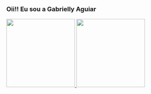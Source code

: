### Oii!! Eu sou a Gabrielly Aguiar

 <div>
  <a href="https://github.com/gaby-aguiar">
  <img height="180em" src="http://github-readme-stats.vercel.app/api?username=gaby-aguiar&show_icons=truet&include_all_commits=true count_private=true"/>
  <img height="180em" src="https://github-readme-stats.vercel.app/api/top-langs/?username=gaby-aguiar&layout=compact&langs_count=7"/>
</div>

